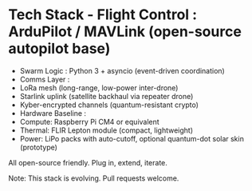 # Tech Stack - Flight Control : ArduPilot / MAVLink (open-source autopilot base) 

- Swarm Logic : Python 3 + asyncio (event-driven coordination)
- Comms Layer :
- LoRa mesh (long-range, low-power inter-drone)
- Starlink uplink (satellite backhaul via repeater drone)
- Kyber-encrypted channels (quantum-resistant crypto)
- Hardware Baseline :
- Compute: Raspberry Pi CM4 or equivalent
- Thermal: FLIR Lepton module (compact, lightweight)
- Power: LiPo packs with auto-cutoff, optional quantum-dot solar skin (prototype)

All open-source friendly. 
Plug in, extend, iterate.

Note: This stack is evolving. Pull requests welcome.
